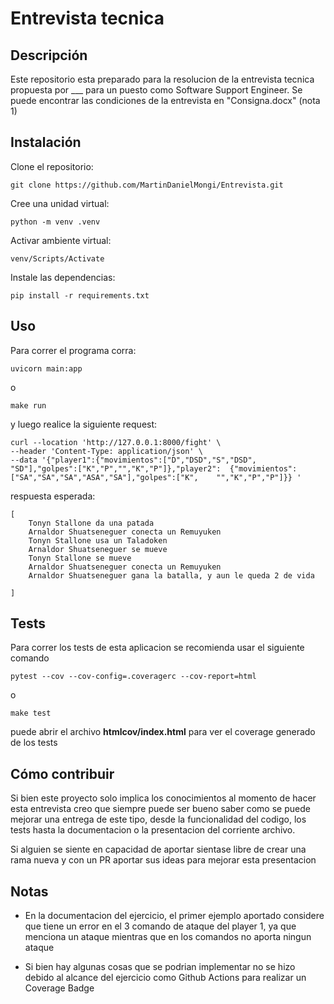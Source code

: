 # Entrevista tecnica

## Descripción

Este repositorio esta preparado para la resolucion de la entrevista tecnica propuesta por ___ para un puesto como Software Support Engineer.
Se puede encontrar las condiciones de la entrevista en "Consigna.docx" (nota 1)

<!-- ## Docker

Descarga la imagen

    docker pull ezemarcel/talana_app:latest

Ahora corre la imagen

    docker run --name talana --rm -p 8000:80 ezemarcel/talana_app -->

## Instalación

Clone el repositorio: 

    git clone https://github.com/MartinDanielMongi/Entrevista.git

Cree una unidad virtual: 

    python -m venv .venv

Activar ambiente virtual:

    venv/Scripts/Activate

Instale las dependencias:

    pip install -r requirements.txt

## Uso

Para correr el programa corra:

    uvicorn main:app

o

    make run

y luego realice la siguiente request:

    curl --location 'http://127.0.0.1:8000/fight' \
    --header 'Content-Type: application/json' \
    --data '{"player1":{"movimientos":["D","DSD","S","DSD", "SD"],"golpes":["K","P","","K","P"]},"player2":  {"movimientos":["SA","SA","SA","ASA","SA"],"golpes":["K",    "","K","P","P"]}} '


respuesta esperada:

    [
        Tonyn Stallone da una patada
        Arnaldor Shuatseneguer conecta un Remuyuken
        Tonyn Stallone usa un Taladoken
        Arnaldor Shuatseneguer se mueve
        Tonyn Stallone se mueve
        Arnaldor Shuatseneguer conecta un Remuyuken
        Arnaldor Shuatseneguer gana la batalla, y aun le queda 2 de vida

    ]




## Tests

Para correr los tests de esta aplicacion se recomienda usar el siguiente comando 

    pytest --cov --cov-config=.coveragerc --cov-report=html

o

    make test

puede abrir el archivo **htmlcov/index.html** para ver el coverage generado de los tests

## Cómo contribuir

Si bien este proyecto solo implica los conocimientos al momento de hacer esta entrevista creo que siempre puede ser bueno saber como se puede mejorar una entrega de este tipo, desde la funcionalidad del codigo, los tests hasta la documentacion o la presentacion del corriente archivo.

Si alguien se siente en capacidad de aportar sientase libre de crear una rama nueva y con un PR aportar sus ideas para mejorar esta presentacion

## Notas

- En la documentacion del ejercicio, el primer ejemplo aportado considere que tiene un error en el 3 comando de ataque del player 1, ya que menciona un ataque mientras que en los comandos no aporta ningun ataque

- Si bien hay algunas cosas que se podrian implementar no se hizo debido al alcance del ejercicio como Github Actions para realizar un Coverage Badge